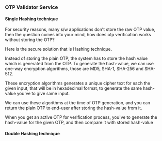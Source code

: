 ### OTP Validator Service



#### Single Hashing technique

<p>
For security reasons, many s/w applications don't store the raw OTP value, 
then the question comes into your mind, how does otp verification works without storing the OTP?

Here is the secure solution that is Hashing technique.

Instead of storing the plain OTP, the system has to store the hash value which is generated from the OTP.
To generate the hash-value, we can use one-way encryption algorithms, those are MD5, SHA-1, SHA-256 and SHA-512.

These encryption algorithms generates a unique cipher text for each the given input, that will be in hexadecimal format,
to generate the same hash-value you've to give same input.

We can use these algorithms at the time of OTP generation, and you can return the plain OTP to end-user 
after storing the hash-value from it.

When you get an active OTP for verification process, you've to generate the hash-value for the given OTP, 
 and then compare it with stored hash-value  
</p>

#### Double Hashing technique

